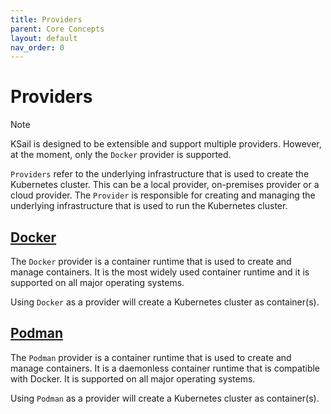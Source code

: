 ```yaml
---
title: Providers
parent: Core Concepts
layout: default
nav_order: 0
---
```


# Providers

> [!NOTE]
> KSail is designed to be extensible and support multiple providers. However, at the moment, only the `Docker` provider is supported.

`Providers` refer to the underlying infrastructure that is used to create the Kubernetes cluster. This can be a local provider, on-premises provider or a cloud provider. The `Provider` is responsible for creating and managing the underlying infrastructure that is used to run the Kubernetes cluster.

## [Docker](https://www.docker.com/)

The `Docker` provider is a container runtime that is used to create and manage containers. It is the most widely used container runtime and it is supported on all major operating systems.

Using `Docker` as a provider will create a Kubernetes cluster as container(s).

## [Podman](https://podman.io/)

The `Podman` provider is a container runtime that is used to create and manage containers. It is a daemonless container runtime that is compatible with Docker. It is supported on all major operating systems.

Using `Podman` as a provider will create a Kubernetes cluster as container(s).
